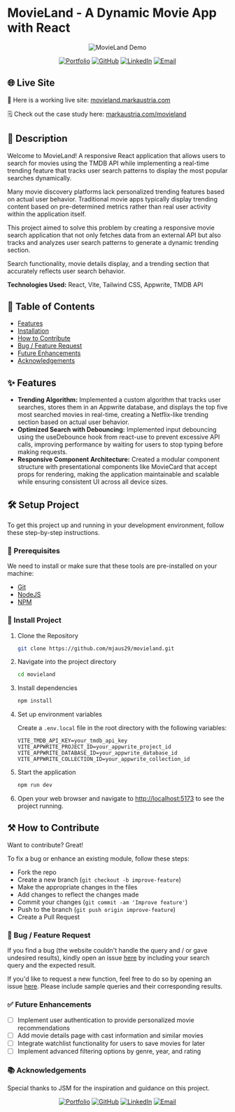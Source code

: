 # MovieLand - A Dynamic Movie App with React

<div align="center">
  <img src="https://www.markaustria.com/movieland.png" alt="MovieLand Demo" />

[![Portfolio](https://img.shields.io/badge/Portfolio-markaustria.com-darkblue?style=flat&logo=web&logoColor=white)](https://www.markaustria.com/) [![GitHub](https://img.shields.io/badge/GitHub-mjaus29-black?style=flat&logo=github)](https://github.com/mjaus29) [![LinkedIn](https://img.shields.io/badge/LinkedIn-markaustria-blue?style=flat&logo=linkedin)](https://www.linkedin.com/in/markaustria/) [![Email](https://img.shields.io/badge/Email-austriamark.mja%40gmail.com-darkred?style=flat&logo=gmail&logoColor=white)](mailto:austriamark.mja@gmail.com)
</div>

## 🌐 Live Site

🚀 Here is a working live site: [movieland.markaustria.com](https://movieland.markaustria.com/)

🗒️ Check out the case study here: [markaustria.com/movieland](https://www.markaustria.com/movieland)

## 📝 Description

Welcome to MovieLand! A responsive React application that allows users to search for movies using the TMDB API while implementing a real-time trending feature that tracks user search patterns to display the most popular searches dynamically.

Many movie discovery platforms lack personalized trending features based on actual user behavior. Traditional movie apps typically display trending content based on pre-determined metrics rather than real user activity within the application itself.

This project aimed to solve this problem by creating a responsive movie search application that not only fetches data from an external API but also tracks and analyzes user search patterns to generate a dynamic trending section.

Search functionality, movie details display, and a trending section that accurately reflects user search behavior.

**Technologies Used:** React, Vite, Tailwind CSS, Appwrite, TMDB API

## 📖 Table of Contents

- [Features](#-features)
- [Installation](#%EF%B8%8F-setup-project)
- [How to Contribute](#%EF%B8%8F-how-to-contribute)
- [Bug / Feature Request](#-bug--feature-request)
- [Future Enhancements](#-future-enhancements)
- [Acknowledgements](#-acknowledgements)

## ✨ Features

- **Trending Algorithm:** Implemented a custom algorithm that tracks user searches, stores them in an Appwrite database, and displays the top five most searched movies in real-time, creating a Netflix-like trending section based on actual user behavior.
- **Optimized Search with Debouncing:** Implemented input debouncing using the useDebounce hook from react-use to prevent excessive API calls, improving performance by waiting for users to stop typing before making requests.
- **Responsive Component Architecture:** Created a modular component structure with presentational components like MovieCard that accept props for rendering, making the application maintainable and scalable while ensuring consistent UI across all device sizes.

## 🛠️ Setup Project

To get this project up and running in your development environment, follow these step-by-step instructions.

### 🍴 Prerequisites

We need to install or make sure that these tools are pre-installed on your machine:

- [Git](https://git-scm.com/downloads)
- [NodeJS](https://nodejs.org/en/download/)
- [NPM](https://docs.npmjs.com/getting-started/installing-node)

### 🚀 Install Project

1. Clone the Repository

   ```bash
   git clone https://github.com/mjaus29/movieland.git
   ```

2. Navigate into the project directory

   ```bash
   cd movieland
   ```

3. Install dependencies

   ```bash
   npm install
   ```

4. Set up environment variables

   Create a `.env.local` file in the root directory with the following variables:

   ```
   VITE_TMDB_API_KEY=your_tmdb_api_key
   VITE_APPWRITE_PROJECT_ID=your_appwrite_project_id
   VITE_APPWRITE_DATABASE_ID=your_appwrite_database_id
   VITE_APPWRITE_COLLECTION_ID=your_appwrite_collection_id
   ```

5. Start the application

   ```bash
   npm run dev
   ```

6. Open your web browser and navigate to <a href="http://localhost:5173" target="_blank">http://localhost:5173</a> to see the project running.

## ⚒️ How to Contribute

Want to contribute? Great!

To fix a bug or enhance an existing module, follow these steps:

- Fork the repo
- Create a new branch (`git checkout -b improve-feature`)
- Make the appropriate changes in the files
- Add changes to reflect the changes made
- Commit your changes (`git commit -am 'Improve feature'`)
- Push to the branch (`git push origin improve-feature`)
- Create a Pull Request

### 📩 Bug / Feature Request

If you find a bug (the website couldn't handle the query and / or gave undesired results), kindly open an issue [here](https://github.com/mjaus29/movieland/issues/new) by including your search query and the expected result.

If you'd like to request a new function, feel free to do so by opening an issue [here](https://github.com/mjaus29/movieland/issues/new). Please include sample queries and their corresponding results.

### ✅ Future Enhancements

- [ ] Implement user authentication to provide personalized movie recommendations
- [ ] Add movie details page with cast information and similar movies
- [ ] Integrate watchlist functionality for users to save movies for later
- [ ] Implement advanced filtering options by genre, year, and rating

### 📚 Acknowledgements

Special thanks to JSM for the inspiration and guidance on this project.

<div align="center">

[![Portfolio](https://img.shields.io/badge/Portfolio-markaustria.com-darkblue?style=flat&logo=web&logoColor=white)](https://www.markaustria.com/) [![GitHub](https://img.shields.io/badge/GitHub-mjaus29-black?style=flat&logo=github)](https://github.com/mjaus29) [![LinkedIn](https://img.shields.io/badge/LinkedIn-markaustria-blue?style=flat&logo=linkedin)](https://www.linkedin.com/in/markaustria/) [![Email](https://img.shields.io/badge/Email-austriamark.mja%40gmail.com-darkred?style=flat&logo=gmail&logoColor=white)](mailto:austriamark.mja@gmail.com)
</div>
